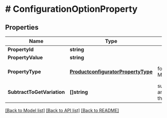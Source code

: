 # # ConfigurationOptionProperty


## Properties 


Name | Type | Description | Notes
------------ | ------------- | ------------- | -------------
**PropertyId**| **string** |   | [optional]
**PropertyValue**| **string** |   | [optional]
**PropertyType**| [**ProductconfiguratorPropertyType**](ProductconfiguratorPropertyType.md) |  for more information please, see Model/ProductconfiguratorPropertyType.php  | [optional] [default to UNKNOWN]
**SubtractToGetVariation**| **[]string** | subtract_to_get_variation is a list of values and is used to calculate the variation from the property value.  | [optional]


[[Back to Model list]](../../README.md#models) [[Back to API list]](../../README.md#endpoints) [[Back to README]](../../README.md)

